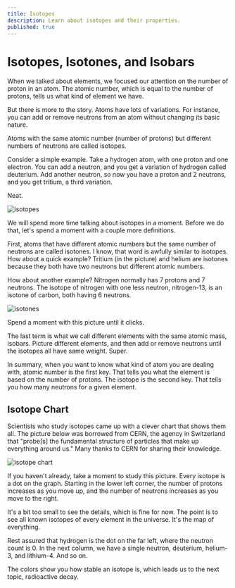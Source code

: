 ```yaml
---
title: Isotopes
description: Learn about isotopes and their properties.
published: true
---
```


# Isotopes, Isotones, and Isobars

When we talked about elements, we focused our attention on the number of proton in an atom. The atomic number, which is equal to the number of protons, tells us what kind of element we have.

But there is more to the story. Atoms have lots of variations. For instance, you can add or remove neutrons from an atom without changing its basic nature.

Atoms with the same atomic number (number of protons) but different numbers of neutrons are called isotopes.

Consider a simple example. Take a hydrogen atom, with one proton and one electron. You can add a neutron, and you get a variation of hydrogen called deuterium. Add another neutron, so now you have a proton and 2 neutrons, and you get tritium, a third variation.

Neat.

![isotopes](/images/courses/atoms/2D-gen3/H-H2-H3.svg)

We will spend more time talking about isotopes in a moment. Before we do that, let's spend a moment with a couple more definitions.

First, atoms that have different atomic numbers but the same number of neutrons are called isotones. I know, that word is awfully similar to isotopes. How about a quick example? Tritium (in the picture) and helium are isotones because they both have two neutrons but different atomic numbers.

How about another example? Nitrogen normally has 7 protons and 7 neutrons. The isotope of nitrogen with one less neutron, nitrogen-13, is an isotone of carbon, both having 6 neutrons.

![isotones](/images/courses/atoms/2D-gen3/N-N13-C.svg)

Spend a moment with this picture until it clicks.

The last term is what we call different elements with the same atomic mass, isobars. Picture different elements, and then add or remove neutrons until the isotopes all have same weight. Super.

In summary, when you want to know what kind of atom you are dealing with, atomic number is the first key. That tells you what the element is based on the number of protons. The isotope is the second key. That tells you how many neutrons for a given element.

## Isotope Chart

Scientists who study isotopes came up with a clever chart that shows them all. The picture below was borrowed from CERN, the agency in Switzerland that "probe[s] the fundamental structure of particles that make up everything around us." Many thanks to CERN for sharing their knowledge.

![isotope chart](/images/courses/atoms/CERN-isotope-chart.jpg)

If you haven't already, take a moment to study this picture. Every isotope is a dot on the graph. Starting in the lower left corner, the number of protons increases as you move up, and the number of neutrons increases as you move to the right.

It's a bit too small to see the details, which is fine for now. The point is to see all known isotopes of every element in the universe. It's the map of everything.

Rest assured that hydrogen is the dot on the far left, where the neutron count is 0. In the next column, we have a single neutron, deuterium, helium-3, and lithium-4. And so on.

The colors show you how stable an isotope is, which leads us to the next topic, radioactive decay.

